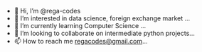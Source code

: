 - 👋 Hi, I’m @rega-codes
- 👀 I’m interested in data science, foreign exchange market   ...
- 🌱 I’m currently learning Computer Science  ...
- 💞️ I’m looking to collaborate on intermediate python projects...
- 📫 How to reach me regacodes@gmail.com...

<!---
rega-codes/rega-codes is a ✨ special ✨ repository because its `README.md` (this file) appears on your GitHub profile.
You can click the Preview link to take a look at your changes.
--->
